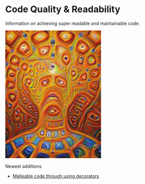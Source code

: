# Code Quality & Readability

Information on achieving super readable and maintainable code.

<img src="/img/v1.std3.ru_50_d1_1436465041-50d172534a9c22422ceeb9bbfdf21041.jpeg" width="60%" alt="Logo from https://v1.std3.ru/50/d1/1436465041-50d172534a9c22422ceeb9bbfdf21041.jpeg">


Newest additions
*  [Malleable code through using decorators](Articles/Design/MalleableCodeUsingDecorators.md)
